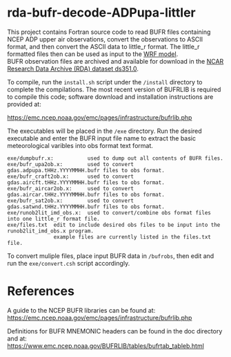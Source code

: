 # rda-bufr-decode-ADPupa-littler

This project contains Fortran source code to read BUFR files containing NCEP ADP upper air observations,
convert the observations to ASCII format, and then convert the ASCII data to little_r format. The 
little_r formatted files then can be used as input to the [WRF model](https://www2.mmm.ucar.edu/wrf/users/).  
BUFR observation files are archived and available for download in the 
[NCAR Research Data Archive (RDA) dataset ds351.0](https://doi.org/10.5065/39C5-Z211).

To compile, run the `install.sh` script under the `/install` directory to complete the compilations.
The most recent version of BUFRLIB is required to compile this code; software download and 
installation instructions are provided at:

https://emc.ncep.noaa.gov/emc/pages/infrastructure/bufrlib.php

The executables will be placed in the `/exe` directory.  Run
the desired executable and enter the BUFR input file name to extract
the basic meteorological varibles into obs format text format.  
```
exe/dumpbufr.x:           used to dump out all contents of BUFR files.
exe/bufr_upa2ob.x:        used to convert gdas.adpupa.tHHz.YYYYMMHH.bufr files to obs format.
exe/bufr_craft2ob.x:      used to convert gdas.aircft.tHHz.YYYYMMHH.bufr files to obs format.
exe/bufr_aircar2ob.x:     used to convert gdas.aircar.tHHz.YYYYMMHH.bufr files to obs format.
exe/bufr_sat2ob.x:        used to convert gdas.satwnd.tHHz.YYYYMMHH.bufr files to obs format.
exe/runob2lit_imd_obs.x:  used to convert/combine obs format files into one little_r format file.
exe/files.txt  edit to include desired obs files to be input into the runob2lit_imd_obs.x program.
               example files are currently listed in the files.txt file. 
```
To convert muliple files, place input BUFR data in `/bufrobs`,
then edit and run the `exe/convert.csh` script accordingly.

# References
A guide to the NCEP BUFR libraries can be found at:
https://emc.ncep.noaa.gov/emc/pages/infrastructure/bufrlib.php

Definitions for BUFR MNEMONIC headers can be found in the doc directory 
and at: 
https://www.emc.ncep.noaa.gov/BUFRLIB/tables/bufrtab_tableb.html 		
